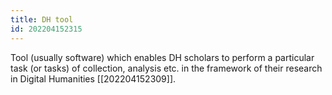 ```yaml
---
title: DH tool
id: 202204152315
---
```


Tool (usually software) which enables DH scholars to perform a particular task (or tasks) of collection, analysis etc. in the framework of their research in Digital Humanities [[202204152309]].
